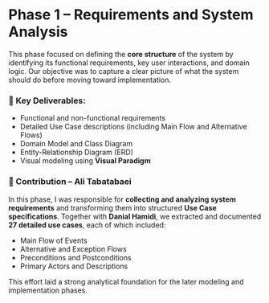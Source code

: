 #  Phase 1 – Requirements and System Analysis

This phase focused on defining the **core structure** of the system by identifying its functional requirements, key user interactions, and domain logic. Our objective was to capture a clear picture of what the system should do before moving toward implementation.

### 🧠 Key Deliverables:

- Functional and non-functional requirements
- Detailed Use Case descriptions (including Main Flow and Alternative Flows)
- Domain Model and Class Diagram
- Entity-Relationship Diagram (ERD)
- Visual modeling using **Visual Paradigm**
### 👤 Contribution – Ali Tabatabaei

In this phase, I was responsible for **collecting and analyzing system requirements** and transforming them into structured **Use Case specifications**. Together with **Danial Hamidi**, we extracted and documented **27 detailed use cases**, each of which included:

- Main Flow of Events  
- Alternative and Exception Flows  
- Preconditions and Postconditions  
- Primary Actors and Descriptions

This effort laid a strong analytical foundation for the later modeling and implementation phases.
